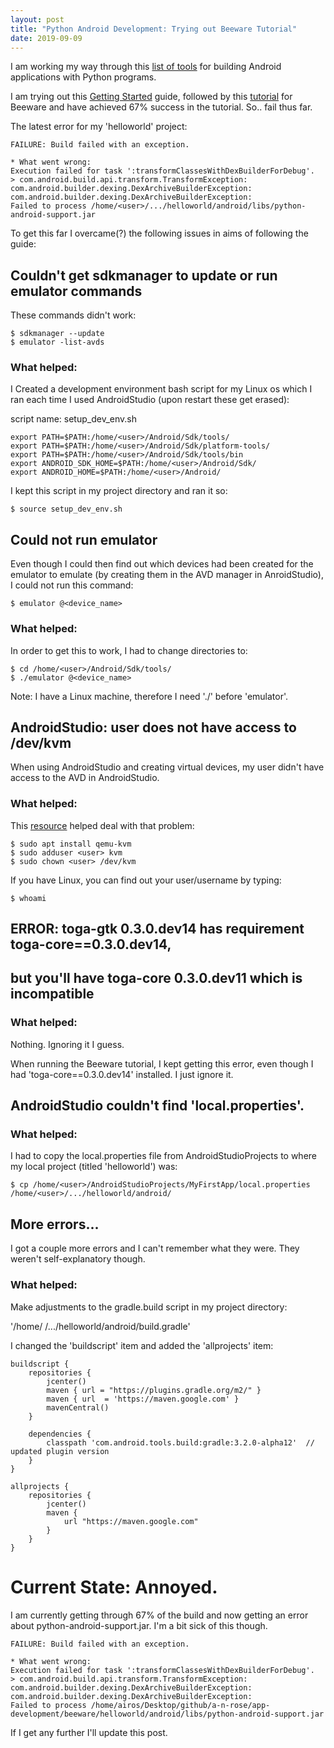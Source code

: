 ```yaml
---
layout: post
title: "Python Android Development: Trying out Beeware Tutorial"
date: 2019-09-09
---
```


I am working my way through this <a href='https://towardsdatascience.com/tools-to-run-python-on-android-9060663972b4'>list of tools</a> for building Android applications with Python programs. 

I am trying out this <a href='https://briefcase.readthedocs.io/en/latest/tutorial/getting-started.html'>Getting Started</a> guide, followed by this <a href='https://briefcase.readthedocs.io/en/latest/tutorial/tutorial-0.html'>tutorial</a> for Beeware and have achieved 67% success in the tutorial. So.. fail thus far.

The latest error for my 'helloworld' project:

```
FAILURE: Build failed with an exception.

* What went wrong:
Execution failed for task ':transformClassesWithDexBuilderForDebug'.
> com.android.build.api.transform.TransformException: com.android.builder.dexing.DexArchiveBuilderException: com.android.builder.dexing.DexArchiveBuilderException: 
Failed to process /home/<user>/.../helloworld/android/libs/python-android-support.jar
```

To get this far I overcame(?) the following issues in aims of following the guide:

## Couldn't get sdkmanager to update or run emulator commands

These commands didn't work:
```
$ sdkmanager --update
$ emulator -list-avds
```

### What helped:

I Created a development environment bash script for my Linux os which I ran each time I used AndroidStudio (upon restart these get erased):

script name: setup_dev_env.sh
```
export PATH=$PATH:/home/<user>/Android/Sdk/tools/
export PATH=$PATH:/home/<user>/Android/Sdk/platform-tools/
export PATH=$PATH:/home/<user>/Android/Sdk/tools/bin
export ANDROID_SDK_HOME=$PATH:/home/<user>/Android/Sdk/
export ANDROID_HOME=$PATH:/home/<user>/Android/
```
I kept this script in my project directory and ran it so:

```
$ source setup_dev_env.sh
```
## Could not run emulator

Even though I could then find out which devices had been created for the emulator to emulate (by creating them in the AVD manager in AnroidStudio), I could not run this command:
```
$ emulator @<device_name>
```
### What helped:

In order to get this to work, I had to change directories to:
```
$ cd /home/<user>/Android/Sdk/tools/ 
$ ./emulator @<device_name>
```
Note: I have a Linux machine, therefore I need './' before 'emulator'.

## AndroidStudio: user does not have access to /dev/kvm

When using AndroidStudio and creating virtual devices, my user didn't have access to the AVD in AndroidStudio.

### What helped:

This <a href="https://blog.chirathr.com/android/ubuntu/2018/08/13/fix-avd-error-ubuntu-18-04/">resource</a> helped deal with that problem:

```
$ sudo apt install qemu-kvm
$ sudo adduser <user> kvm
$ sudo chown <user> /dev/kvm
```

If you have Linux, you can find out your user/username by typing:

```
$ whoami
```

## ERROR: toga-gtk 0.3.0.dev14 has requirement toga-core==0.3.0.dev14,
## but you'll have toga-core 0.3.0.dev11 which is incompatible

### What helped:

Nothing. Ignoring it I guess. 

When running the Beeware tutorial, I kept getting this error, even though I had 'toga-core==0.3.0.dev14' installed. I just ignore it.


## AndroidStudio couldn't find 'local.properties'. 

### What helped:

I had to copy the local.properties file from AndroidStudioProjects to where my local project (titled 'helloworld') was:
```
$ cp /home/<user>/AndroidStudioProjects/MyFirstApp/local.properties /home/<user>/.../helloworld/android/
```

## More errors... 

I got a couple more errors and I can't remember what they were. They weren't self-explanatory though. 

### What helped:

Make adjustments to the gradle.build script in my project directory:

'/home/ <user> /.../helloworld/android/build.gradle'

I changed the 'buildscript' item and added the 'allprojects' item:
```
buildscript {
    repositories {
        jcenter()
        maven { url = "https://plugins.gradle.org/m2/" }
        maven { url  = 'https://maven.google.com' }
        mavenCentral()
    }

    dependencies {
        classpath 'com.android.tools.build:gradle:3.2.0-alpha12'  // updated plugin version
    }
}

allprojects {
    repositories {
        jcenter()
        maven {
            url "https://maven.google.com"
        }
    }
}
```

# Current State: Annoyed.

I am currently getting through 67% of the build and now getting an error about python-android-support.jar. I'm a bit sick of this though. 

```
FAILURE: Build failed with an exception.

* What went wrong:
Execution failed for task ':transformClassesWithDexBuilderForDebug'.
> com.android.build.api.transform.TransformException: com.android.builder.dexing.DexArchiveBuilderException: com.android.builder.dexing.DexArchiveBuilderException: 
Failed to process /home/airos/Desktop/github/a-n-rose/app-development/beeware/helloworld/android/libs/python-android-support.jar
```

If I get any further I'll update this post. 
